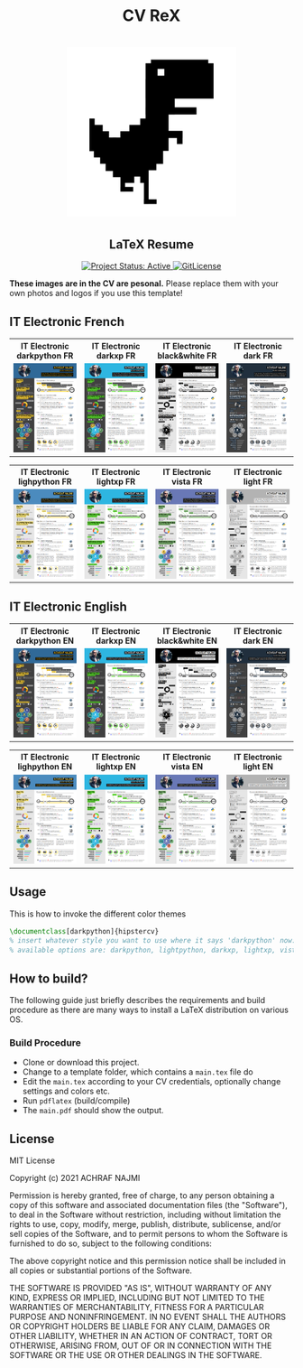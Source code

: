 <h1 align="center">
  CV ReX
</h1>

<h1 align="center">
  <img alt="cvrex icon" src="../../previews/cvrex.svg" height="300px" />
  <br />
</h1>

<h2 align="center">
  LaTeX Resume
</h2>

<div align="center">
  <a href="http://www.repostatus.org/#active" title="Project Status: Active – The project has reached a stable, usable state and is being actively developed.">
    <img src="http://www.repostatus.org/badges/latest/active.svg" alt="Project Status: Active" />
  </a>
  <a href="https://gitlicense.com/license/NajmiAchraf/cvrex">
    <img src="https://gitlicense.com/badge/NajmiAchraf/cvrex" alt="GitLicense" />
  </a>  
</div>


**These images are in the CV are pesonal.**
Please replace them with your own photos and logos if you use this template!

## IT Electronic French

<table width="100%" margin-left="auto" margin-right="auto">
  <tr>
    <th>IT Electronic darkpython FR</th>
    <th>IT Electronic darkxp FR</th>
    <th>IT Electronic black&white FR</th>
    <th>IT Electronic dark FR</th>
  </tr>
  <tr>
    <td width="25%">
      <img src="../../previews/it-electronic-darkpython_fr.png" 
        alt="IT Electronic CV example preview" />
    </td>
    <td width="25%">
      <img src="../../previews/it-electronic-darkxp_fr.png" 
        alt="IT Electronic CV example preview" />
    </td>
    <td width="25%">
      <img src="../../previews/it-electronic-black&white_fr.png" 
        alt="IT Electronic CV example preview" />
    </td>
    <td width="25%">
      <img src="../../previews/it-electronic-dark_fr.png" 
        alt="IT Electronic CV example preview" />
    </td>
  </tr>
</table>
</div>

<table width="100%" margin-left="auto" margin-right="auto">
  <tr>
    <th>IT Electronic lighpython FR</th>
    <th>IT Electronic lightxp FR</th>
    <th>IT Electronic vista FR</th>
    <th>IT Electronic light FR</th>
  </tr>
  <tr>
    <td width="25%">
      <img src="../../previews/it-electronic-lightpython_fr.png" 
        alt="IT Electronic CV example preview" />
    </td>
    <td width="25%">
      <img src="../../previews/it-electronic-lightxp_fr.png" 
        alt="IT Electronic CV example preview" />
    </td>
    <td width="25%">
      <img src="../../previews/it-electronic-vista_fr.png" 
        alt="IT Electronic CV example preview" />
    </td>
    <td width="25%">
      <img src="../../previews/it-electronic-light_fr.png" 
        alt="IT Electronic CV example preview" />
    </td>
  </tr>
</table>
</div>

## IT Electronic English

<table width="100%" margin-left="auto" margin-right="auto">
  <tr>
    <th>IT Electronic darkpython EN</th>
    <th>IT Electronic darkxp EN</th>
    <th>IT Electronic black&white EN</th>
    <th>IT Electronic dark EN</th>
  </tr>
  <tr>
    <td width="25%">
      <img src="../../previews/it-electronic-darkpython_en.png" 
        alt="IT Electronic CV example preview" />
    </td>
    <td width="25%">
      <img src="../../previews/it-electronic-darkxp_en.png" 
        alt="IT Electronic CV example preview" />
    </td>
    <td width="25%">
      <img src="../../previews/it-electronic-black&white_en.png" 
        alt="IT Electronic CV example preview" />
    </td>
    <td width="25%">
      <img src="../../previews/it-electronic-dark_en.png" 
        alt="IT Electronic CV example preview" />
    </td>
  </tr>
</table>
</div>

<table width="100%" margin-left="auto" margin-right="auto">
  <tr>
    <th>IT Electronic lighpython EN</th>
    <th>IT Electronic lightxp EN</th>
    <th>IT Electronic vista EN</th>
    <th>IT Electronic light EN</th>
  </tr>
  <tr>
    <td width="25%">
      <img src="../../previews/it-electronic-lightpython_en.png" 
        alt="IT Electronic CV example preview" />
    </td>
    <td width="25%">
      <img src="../../previews/it-electronic-lightxp_en.png" 
        alt="IT Electronic CV example preview" />
    </td>
    <td width="25%">
      <img src="../../previews/it-electronic-vista_en.png" 
        alt="IT Electronic CV example preview" />
    </td>
    <td width="25%">
      <img src="../../previews/it-electronic-light_en.png" 
        alt="IT Electronic CV example preview" />
    </td>
  </tr>
</table>
</div>


## Usage

This is how to invoke the different color themes

```latex
\documentclass[darkpython]{hipstercv}
% insert whatever style you want to use where it says 'darkpython' now:
% available options are: darkpython, lightpython, darkxp, lightxp, vista, black&white, dark, light
```
## How to build?

The following guide just briefly describes the requirements and build procedure as there are many ways to install a LaTeX distribution on various OS.


### Build Procedure


 * Clone or download this project. 
 * Change to a template folder, which contains a `main.tex` file do
 * Edit the `main.tex` according to your CV credentials, optionally change settings and colors etc.
 * Run `pdflatex` (build/compile) 
 * The `main.pdf` should show the output.


## License

MIT License

Copyright (c) 2021 ACHRAF NAJMI

Permission is hereby granted, free of charge, to any person obtaining a copy of this software and associated documentation files (the "Software"), to deal in the Software without restriction, including without limitation the rights to use, copy, modify, merge, publish, distribute, sublicense, and/or sell copies of the Software, and to permit persons to whom the Software is furnished to do so, subject to the following conditions:

The above copyright notice and this permission notice shall be included in all copies or substantial portions of the Software.

THE SOFTWARE IS PROVIDED "AS IS", WITHOUT WARRANTY OF ANY KIND, EXPRESS OR IMPLIED, INCLUDING BUT NOT LIMITED TO THE WARRANTIES OF MERCHANTABILITY, FITNESS FOR A PARTICULAR PURPOSE AND NONINFRINGEMENT.
IN NO EVENT SHALL THE AUTHORS OR COPYRIGHT HOLDERS BE LIABLE FOR ANY CLAIM, DAMAGES OR OTHER LIABILITY, WHETHER IN AN ACTION OF CONTRACT, TORT OR OTHERWISE, ARISING FROM, OUT OF OR IN CONNECTION WITH THE SOFTWARE OR THE USE OR OTHER DEALINGS IN THE SOFTWARE.

